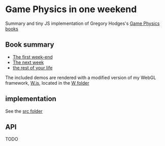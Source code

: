# Game Physics in one weekend

Summary and tiny JS implementation of Gregory Hodges's [Game Physics books](https://gamephysicsweekend.github.io)

## Book summary

- [The first week-end](https://xem.github.io/GamePhysicsJS/1/index.html)
- [The next week](https://xem.github.io/GamePhysicsJS/2/index.html)
- [the rest of your life](https://xem.github.io/GamePhysicsJS/3/index.html)

The included demos are rendered with a modified version of my WebGL framework, [W.js](https://xem.github.io/W), located in the [W folder](https://github.com/xem/GamePhysicsJS/tree/gh-pages/src)

## implementation

See the [src folder](https://github.com/xem/GamePhysicsJS/tree/gh-pages/src)

## API

TODO
